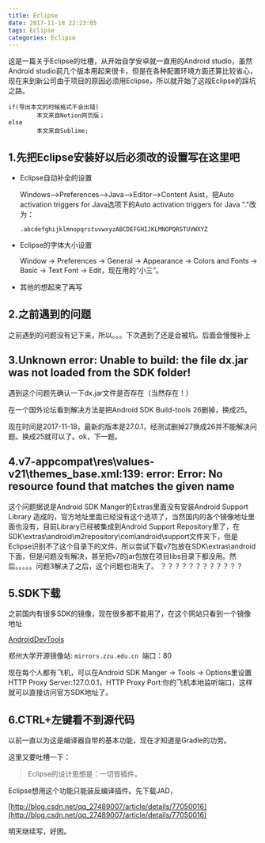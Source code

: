 ```yaml
---
title: Eclipse
date: 2017-11-18 22:23:05
tags: Eclipse
categories: Eclipse
---
```


这是一篇关于Eclipse的吐槽，从开始自学安卓就一直用的Android studio，虽然Android studio前几个版本用起来很卡，但是在各种配置环境方面还算比较省心，现在来到新公司由于项目的原因必须用Eclipse，所以就开始了这段Eclipse的踩坑之路。
 <!-- more --> 

    if(导出本文的时候格式不会出错)
            本文来自Notion网页版；
    else
            本文来自Sublime;

## 1.先把Eclipse安装好以后必须改的设置写在这里吧

- Eclipse自动补全的设置

  Windows——>Preferences——>Java—>Editor—>Content Asist，把Auto activation triggers for Java选项下的Auto activation triggers for Java "."改为：

      .abcdefghijklmnopqrstuvwxyzABCDEFGHIJKLMNOPQRSTUVWXYZ

- Eclipse的字体大小设置

  Window -> Preferences -> General -> Appearance -> Colors and Fonts -> Basic -> Text Font -> Edit，现在用的“小三”。

- 其他的想起来了再写

## 2.之前遇到的问题

之前遇到的问题没有记下来，所以。。。下次遇到了还是会被坑。后面会慢慢补上

## 3.Unknown error: Unable to build: the file dx.jar was not loaded from the SDK folder!

遇到这个问题先确认一下dx.jar文件是否存在（当然存在！）

在一个国外论坛看到解决方法是把Android SDK Build-tools 26删掉，换成25。

现在时间是2017-11-18，最新的版本是27.0.1，经测试删掉27换成26并不能解决问题。换成25就可以了。ok，下一题。

## 4.v7-appcompat\res\values-v21\themes_base.xml:139: error: Error: No resource found that matches the given name

这个问题据说是Android SDK Manger的Extras里面没有安装Android Support Library 造成的，官方地址里面已经没有这个选项了，当然国内的各个镜像地址里面也没有，目前Library已经被集成到Android Support Repository里了，在SDK\extras\android\m2repository\com\android\support文件夹下，但是Eclipse识别不了这个目录下的文件，所以尝试下载v7包放在SDK\extras\android下面，但是问题没有解决，甚至把v7的jar包放在项目libs目录下都没用。然后。。。。。问题3解决了之后，这个问题也消失了。 ？？？？？？？？？？？？

## 5.SDK下载

之前国内有很多SDK的镜像，现在很多都不能用了，在这个网站只看到一个镜像地址

[AndroidDevTools](http://www.androiddevtools.cn/)

郑州大学开源镜像站: `mirrors.zzu.edu.cn`  端口：80

现在每个人都有飞机，可以在Android SDK Manger -> Tools -> Options里设置HTTP Proxy Server:127.0.0.1，HTTP Proxy Port:你的飞机本地监听端口，这样就可以直接访问官方SDK地址了。

## 6.CTRL+左键看不到源代码

以前一直以为这是编译器自带的基本功能，现在才知道是Gradle的功劳。

这里又要吐槽一下：

> Eclipse的设计思想是：一切皆插件。

Eclipse想用这个功能只能装反编译插件。先下载JAD，

 [http://blog.csdn.net/qq_27489007/article/details/77050016](http://blog.csdn.net/qq_27489007/article/details/77050016) 

明天继续写，好困。